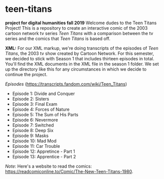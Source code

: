 # teen-titans
**project for digital humanities fall 2019**
Welcome dudes to the Teen Titans Project!
This is a repository to create an interactive comic of the 2003 cartoon network tv series *Teen Titans* with a comparison between the tv series and the comics that *Teen Titans* is based off.

**XML:**
For our XML markup, we're doing transcripts of the episodes of *Teen Titans*, the 2003 tv show created by Cartoon Network. For this semester, we decided to stick with Season 1 that includes thirteen episodes in total. You'll find the XML documents in the XML file in the season 1 folder. We set up the directory like this for any circumstances in which we decide to continue the project.

*Episodes* (https://transcripts.fandom.com/wiki/Teen_Titans)
- Episode 1: Divide and Conquer
- Episode 2: Sisters
- Episode 3: Final Exam
- Episode 4: Forces of Nature
- Episode 5: The Sum of His Parts
- Episode 6: Nevermore
- Episode 7: Switched
- Episode 8: Deep Six
- Episode 9: Masks
- Episode 10: Mad Mod
- Episode 11: Car Trouble
- Episode 12: Appretince - Part 1
- Episode 13: Apprentice - Part 2

*Note*: Here's a website to read the comics: https://readcomiconline.to/Comic/The-New-Teen-Titans-1980.
